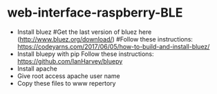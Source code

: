 # web-interface-raspberry-BLE

* Install bluez
#Get the last version of bluez here (http://www.bluez.org/download/)
#Follow these instructions: https://codeyarns.com/2017/06/05/how-to-build-and-install-bluez/
* Install bluepy with pip
Follow these instructions: https://github.com/IanHarvey/bluepy
* Install apache
* Give root access apache user name
* Copy these files to www repertory

